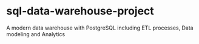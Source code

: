 # sql-data-warehouse-project
A modern data warehouse with PostgreSQL including ETL processes, Data modeling and Analytics
